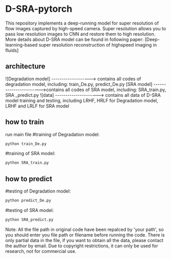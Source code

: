 # D-SRA-pytorch

This repository implements a deep-running model for super resolution of flow images captured by high-speed camera.
 Super resolution allows you to pass low resolution images to CNN and restore them to high resolution. 
 More details about D-SRA model can be found in following paper:
 [Deep-learning-based super resolution reconstruction of highspeed imaging in fluids] 
 
 ## architecture
 ![Degradation model] -------------------> contains all codes of degradation model, including:  train_De.py, predict_De.py
 [SRA model]  ----------------------->contains all codes of SRA model, including:  SRA_train.py, SRA _predict.py
 ![data] ---------------------> contains all data of D-SRA model training and testing, including LRHF, HRLF for Degradation model, LRHF and LRLF for SRA model
 

## how to train
run main file
#training of Degradation model:
```bash
python train_De.py   
```
#training of SRA model:
```bash
python SRA_train.py   
```


## how to predict
#testing of Degradation model:
```bash
python predict_De.py   
```
#testing of SRA model:
```bash
python SRA_predict.py   
```

Note: All the file path in original code have been repalced by 'your path', so you should enter you file path or filename before running the code. 
There is only partial data in the file, if you want to obtain all the data, please contact the author by email.
Due to copyright restrictions, it can only be used for research, not for commercial use.
